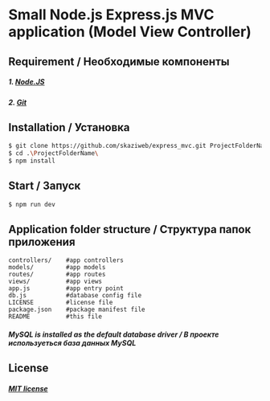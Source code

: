 # Small Node.js Express.js MVC application (Model View Controller)

## Requirement / Необходимые компоненты
##### 1. [Node.JS](https://nodejs.org/en/)
##### 2. [Git](https://git-scm.com)

## Installation / Установка
```sh
$ git clone https://github.com/skaziweb/express_mvc.git ProjectFolderName
$ cd .\ProjectFolderName\
$ npm install
```
## Start / Запуск
```sh
$ npm run dev
```
## Application folder structure / Cтруктура папок приложения
    controllers/    #app controllers
    models/         #app models
    routes/         #app routes
    views/          #app views
    app.js          #app entry point
    db.js           #database config file
    LICENSE         #license file
    package.json    #package manifest file
    README          #this file

##### MySQL is installed as the default database driver / В проекте используеться база данных MySQL

## License 
##### [MIT license](https://opensource.org/licenses/MIT)